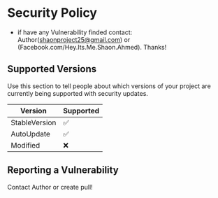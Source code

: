 # Security Policy

+ if have any Vulnerability finded contact: Author(shaonproject25@gmail.com) or (Facebook.com/Hey.Its.Me.Shaon.Ahmed). Thanks!

## Supported Versions

Use this section to tell people about which versions of your project are
currently being supported with security updates.

| Version | Supported          |
| ------- | ------------------ |
| StableVersion | :white_check_mark: |
| AutoUpdate | :white_check_mark:|
| Modified | :x:

## Reporting a Vulnerability

Contact Author or create pull!
